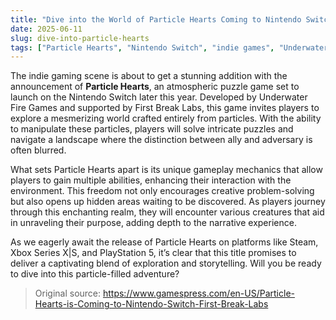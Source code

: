 ```yaml
---
title: "Dive into the World of Particle Hearts Coming to Nintendo Switch"
date: 2025-06-11
slug: dive-into-particle-hearts
tags: ["Particle Hearts", "Nintendo Switch", "indie games", "Underwater Fire Games"]
---
```


The indie gaming scene is about to get a stunning addition with the announcement of **Particle Hearts**, an atmospheric puzzle game set to launch on the Nintendo Switch later this year. Developed by Underwater Fire Games and supported by First Break Labs, this game invites players to explore a mesmerizing world crafted entirely from particles. With the ability to manipulate these particles, players will solve intricate puzzles and navigate a landscape where the distinction between ally and adversary is often blurred.

What sets Particle Hearts apart is its unique gameplay mechanics that allow players to gain multiple abilities, enhancing their interaction with the environment. This freedom not only encourages creative problem-solving but also opens up hidden areas waiting to be discovered. As players journey through this enchanting realm, they will encounter various creatures that aid in unraveling their purpose, adding depth to the narrative experience.

As we eagerly await the release of Particle Hearts on platforms like Steam, Xbox Series X|S, and PlayStation 5, it’s clear that this title promises to deliver a captivating blend of exploration and storytelling. Will you be ready to dive into this particle-filled adventure?

> Original source: https://www.gamespress.com/en-US/Particle-Hearts-is-Coming-to-Nintendo-Switch-First-Break-Labs